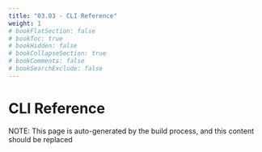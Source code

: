 ```yaml
---
title: "03.03 - CLI Reference"
weight: 1
# bookFlatSection: false
# bookToc: true
# bookHidden: false
# bookCollapseSection: true
# bookComments: false
# bookSearchExclude: false
---
```


# CLI Reference

NOTE:  This page is auto-generated by the build process,
and this content should be replaced